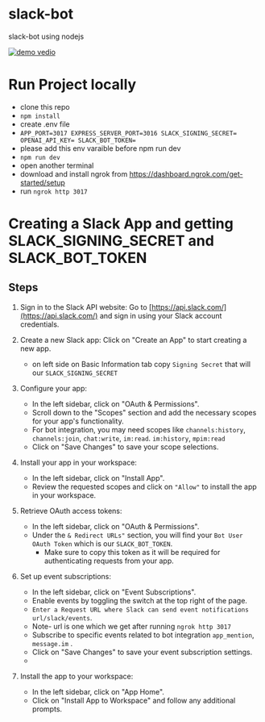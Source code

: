 # slack-bot
slack-bot using nodejs

[![demo vedio]([demo](https://drive.google.com/file/d/1lYTsMgavZNvjz5lSs_Zmpgr1OVNOy1Rr/view?usp=sharing)https://drive.google.com/file/d/1lYTsMgavZNvjz5lSs_Zmpgr1OVNOy1Rr/view?usp=sharing)](https://drive.google.com/file/d/1lYTsMgavZNvjz5lSs_Zmpgr1OVNOy1Rr/view?usp=sharing)

# Run Project locally
- clone this repo
- `npm install`
- create .env file
- `APP_PORT=3017
  EXPRESS_SERVER_PORT=3016
  SLACK_SIGNING_SECRET=
  OPENAI_API_KEY=
  SLACK_BOT_TOKEN=`
- please add this env varaible before npm run dev
- `npm run dev` 
- open another terminal
- download and install ngrok from https://dashboard.ngrok.com/get-started/setup
- run `ngrok http 3017`
  
# Creating a Slack App and getting  SLACK_SIGNING_SECRET and  SLACK_BOT_TOKEN

## Steps

1. Sign in to the Slack API website: Go to [https://api.slack.com/](https://api.slack.com/) and sign in using your Slack account credentials.

2. Create a new Slack app: Click on "Create an App" to start creating a new app.
   - on left side on Basic Information tab copy `Signing Secret` that will our `SLACK_SIGNING_SECRET`

3. Configure your app:
   - In the left sidebar, click on "OAuth & Permissions".
   - Scroll down to the "Scopes" section and add the necessary scopes for your app's functionality.
   - For bot integration, you may need scopes like `channels:history`, `channels:join`, `chat:write`, `im:read`. `im:history`, `mpim:read`
   - Click on "Save Changes" to save your scope selections.

5. Install your app in your workspace:
   - In the left sidebar, click on "Install App".
   - Review the requested scopes and click on `"Allow"` to install the app in your workspace.

6. Retrieve OAuth access tokens:
   - In the left sidebar, click on "OAuth & Permissions".
   - Under the `& Redirect URLs"` section, you will find your `Bot User OAuth Token` which is our `SLACK_BOT_TOKEN`.
     - Make sure to copy this token as it will be required for authenticating requests from your app.

7. Set up event subscriptions:
   - In the left sidebar, click on "Event Subscriptions".
   - Enable events by toggling the switch at the top right of the page.
   - `Enter a Request URL where Slack can send event notifications`  `url/slack/events`.
   - Note- url is one which we get after running `ngrok http 3017`
   - Subscribe to specific events related to bot integration  `app_mention`, `message.im` .
   - Click on "Save Changes" to save your event subscription settings.
   - 
9. Install the app to your workspace:
   - In the left sidebar, click on "App Home".
   - Click on "Install App to Workspace" and follow any additional prompts.
